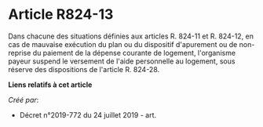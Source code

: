 # Article R824-13

Dans chacune des situations définies aux articles R. 824-11 et R. 824-12, en cas de mauvaise exécution du plan ou du
dispositif d'apurement ou de non-reprise du paiement de la dépense courante de logement, l'organisme payeur suspend le
versement de l'aide personnelle au logement, sous réserve des dispositions de l'article R. 824-28.

**Liens relatifs à cet article**

_Créé par_:

  - Décret n°2019-772 du 24 juillet 2019 - art.
